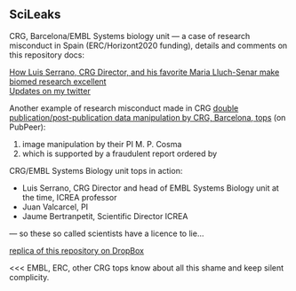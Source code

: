## SciLeaks

CRG, Barcelona/EMBL Systems biology unit — a case of research misconduct in Spain (ERC/Horizont2020 funding),
details and comments on this repository docs:

[How Luis Serrano, CRG Director, and his favorite Maria Lluch-Senar make biomed research excellent](http://jwapatoo.blogspot.com)  
[Updates on my twitter](https://twitter.com/JWapatoo/)


Another example of research misconduct made in CRG [double publication/post-publication data manipulation by CRG, Barcelona, tops](https://pubpeer.com/search?q=M+P+Cosma) (on PubPeer):

1. image manipulation by their PI M. P. Cosma
2. which is supported by a fraudulent report ordered by

CRG/EMBL Systems Biology unit tops in action:

+ Luis Serrano, CRG Director and head of EMBL Systems Biology unit at the time, ICREA professor
+ Juan Valcarcel, PI
+ Jaume Bertranpetit, Scientific Director ICREA

— so these so called scientists have a licence to lie…

[replica of this repository on DropBox](https://www.dropbox.com/sh/ngnyw2x7i6f9x2z/AACDfnuY5FiPxnPxq-PP558ca?dl=0)

\<\<\< EMBL, ERC, other CRG tops know about all this shame and keep silent complicity.


